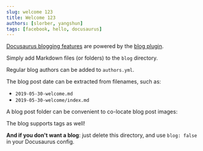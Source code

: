 ```yaml
---
slug: welcome 123
title: Welcome 123
authors: [slorber, yangshun]
tags: [facebook, hello, docusaurus]
---
```


[Docusaurus blogging features](https://docusaurus.io/docs/blog) are powered by the [blog plugin](https://docusaurus.io/docs/api/plugins/@docusaurus/plugin-content-blog).

Simply add Markdown files (or folders) to the `blog` directory.

Regular blog authors can be added to `authors.yml`.

The blog post date can be extracted from filenames, such as:

- `2019-05-30-welcome.md`
- `2019-05-30-welcome/index.md`

A blog post folder can be convenient to co-locate blog post images:

<!-- ![Docusaurus Plushie](./docusaurus-plushie-banner.jpeg) -->

The blog supports tags as well!

**And if you don't want a blog**: just delete this directory, and use `blog: false` in your Docusaurus config.